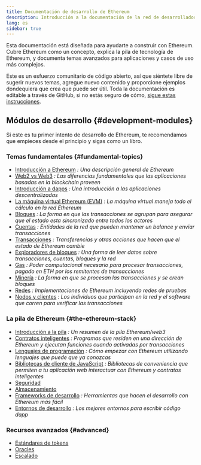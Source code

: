 ```yaml
---
title: Documentación de desarrollo de Ethereum
description: Introducción a la documentación de la red de desarrolladores de Ethereum.
lang: es
sidebar: true
---
```


Esta documentación está diseñada para ayudarte a construir con Ethereum. Cubre Ethereum como un concepto, explica la pila de tecnología de Ethereum, y documenta temas avanzados para aplicaciones y casos de uso más complejos.

Este es un esfuerzo comunitario de código abierto, así que siéntete libre de sugerir nuevos temas, agregue nuevo contenido y proporcione ejemplos dondequiera que crea que puede ser útil. Toda la documentación es editable a través de GitHub, si no estás seguro de cómo, [sigue estas instrucciones](https://github.com/ethereum/ethereum-org-website/blob/dev/README.md).

## Módulos de desarrollo {#development-modules}

Si este es tu primer intento de desarrollo de Ethereum, te recomendamos que empieces desde el principio y sigas como un libro.

### Temas fundamentales {#fundamental-topics}

- [Introducción a Ethereum](/developers/docs/intro-to-ethereum/) _: Una descripción general de Ethereum_
- [Web2 vs Web3](/developers/docs/web2-vs-web3/) _: Las diferencias fundamentales que las aplicaciones basadas en la blockchain proveen_
- [Introducción a dapps](/developers/docs/dapps/) _: Una introducción a las aplicaciones descentralizadas_
- [La máquina virtual Ethereum (EVM)](/developers/docs/evm/) _: La máquina virtual maneja todo el cálculo en la red Ethereum_
- [Bloques](/developers/docs/blocks/) _: La forma en que las transacciones se agrupan para asegurar que el estado esta sincronizado entre todos los actores_
- [Cuentas](/developers/docs/accounts/) _: Entidades de la red que pueden mantener un balance y enviar transacciones_
- [Transacciones](/developers/docs/transactions/) _: Transferencias y otras acciones que hacen que el estado de Ethereum cambie_
- [Exploradores de bloques](/developers/docs/data-and-analytics/block-explorers/) _: Una forma de leer datos sobre transacciones, cuentas, bloques y la red_
- [Gas](/developers/docs/gas/) _: Poder computacional necesario para procesar transacciones, pagado en ETH por los remitentes de transacciones_
- [Minería](/developers/docs/consensus-mechanisms/pow/mining/) _: La forma en que se procesan las transacciones y se crean bloques_
- [Redes](/developers/docs/networks/) _: Implementaciones de Ethereum incluyendo redes de pruebas_
- [Nodos y clientes](/developers/docs/nodes-and-clients/) _: Los individuos que participan en la red y el software que corren para verificar las transacciones_

### La pila de Ethereum {#the-ethereum-stack}

- [Introducción a la pila](/developers/docs/ethereum-stack/) _: Un resumen de la pila Ethereum/web3_
- [Contratos inteligentes](/developers/docs/smart-contracts/) _: Programas que residen en una dirección de Ethereum y ejecutan funciones cuando activadas por transacciones_
- [Lenguajes de programación](/developers/docs/programming-languages/) _: Cómo empezar con Ethereum utilizando lenguajes que puede que ya conozcas_
- [Bibliotecas de cliente de JavaScript](/developers/docs/apis/javascript/) _: Bibliotecas de conveniencia que permiten a tu aplicación web interactuar con Ethereum y contratos inteligentes_
- [Seguridad](/developers/docs/security/)
- [Almacenamiento](/developers/docs/storage/)
- [Frameworks de desarrollo](/developers/docs/frameworks/) _: Herramientas que hacen el desarrollo con Ethereum más fácil_
- [Entornos de desarrollo](/developers/docs/ides/) _: Los mejores entornos para escribir código dapp_

### Recursos avanzados {#advanced}

- [Estándares de tokens](/developers/docs/standards/tokens/)
- [Oracles](/developers/docs/oracles/)
- [Escalado](/developers/docs/layer-2-scaling/)
